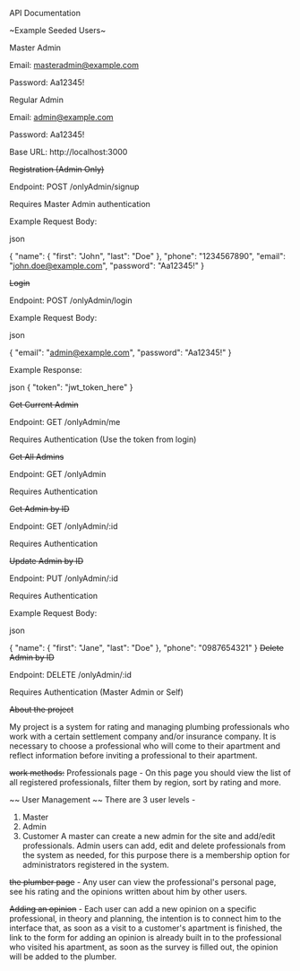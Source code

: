 API Documentation

~Example Seeded Users~

Master Admin

Email: masteradmin@example.com

Password: Aa12345!

Regular Admin

Email: admin@example.com

Password: Aa12345!


Base URL: http://localhost:3000

~~Registration (Admin Only)~~

Endpoint: POST /onlyAdmin/signup

Requires Master Admin authentication

Example Request Body:

json

{
  "name": { "first": "John", "last": "Doe" },
  "phone": "1234567890",
  "email": "john.doe@example.com",
  "password": "Aa12345!"
}

~~Login~~

Endpoint: POST /onlyAdmin/login

Example Request Body:

json

{
  "email": "admin@example.com",
  "password": "Aa12345!"
}

Example Response:

json
{
  "token": "jwt_token_here"
}

~~Get Current Admin~~

Endpoint: GET /onlyAdmin/me

Requires Authentication (Use the token from login)

~~Get All Admins~~

Endpoint: GET /onlyAdmin

Requires Authentication

~~Get Admin by ID~~

Endpoint: GET /onlyAdmin/:id

Requires Authentication

~~Update Admin by ID~~

Endpoint: PUT /onlyAdmin/:id

Requires Authentication

Example Request Body:

json

{
  "name": { "first": "Jane", "last": "Doe" },
  "phone": "0987654321"
}
~~Delete Admin by ID~~

Endpoint: DELETE /onlyAdmin/:id

Requires Authentication (Master Admin or Self)

~~About the project~~

My project is a system for rating and managing plumbing professionals who work with a certain settlement company and/or insurance company.
It is necessary to choose a professional who will come to their apartment and reflect information before inviting a professional to their apartment.

~~work methods:~~
Professionals page -
On this page you should view the list of all registered professionals, filter them by region, sort by rating and more.

~~ User Management ~~
There are 3 user levels -
1. Master
2. Admin
3. Customer
A master can create a new admin for the site and add/edit professionals.
Admin users can add, edit and delete professionals from the system as needed, for this purpose there is a membership option for administrators registered in the system.

~~the plumber page~~ -
Any user can view the professional's personal page, see his rating and the opinions written about him by other users.

~~Adding an opinion~~ -
Each user can add a new opinion on a specific professional, in theory and planning, the intention is to connect him to the interface that, as soon as a visit to a customer's apartment is finished, the link to the form for adding an opinion is already built in to the professional who visited his apartment, as soon as the survey is filled out, the opinion will be added to the plumber.